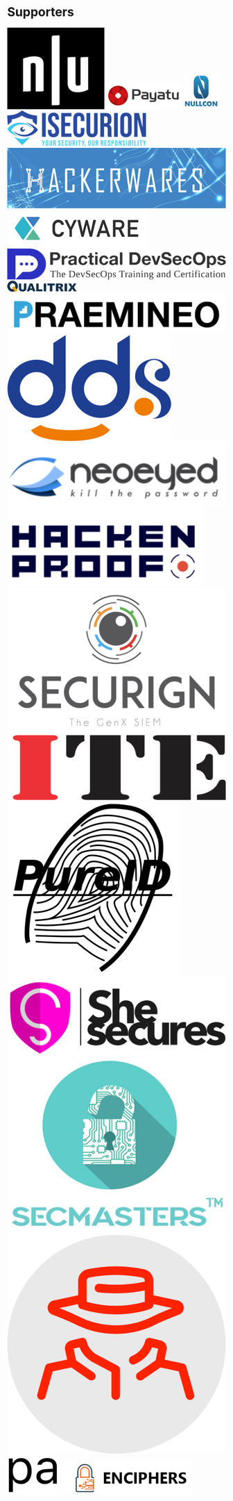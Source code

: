 # Supporters

[![](../.gitbook/assets/null-logo.png)](https://null.co.in/)[![](../.gitbook/assets/payatu_logo.png)](https://payatu.com/) [![](../.gitbook/assets/nullcon.png)](https://nullcon.net/) [![](../.gitbook/assets/isecurion.png)](https://isecurion.com/) [![](../.gitbook/assets/hackerwares.png)](http://hackerwares.in/)[![](../.gitbook/assets/cyware.png)](https://cyware.com/) [![Practical DevSecOps Certification and Course Logo](../.gitbook/assets/practical-devsecops-logo.png)](https://www.practical-devsecops.com/) [![](../.gitbook/assets/qualitrix-high-logo.png)](https://qualitrix.com/)[![](../.gitbook/assets/praemineo.png)](https://praemineo.com)[![](../.gitbook/assets/dds-logo.png)](https://www.ddmschool.com)[![](../.gitbook/assets/neoeyed.png)](https://www.neoeyed.com/) [![](../.gitbook/assets/3.png)](https://hackenproof.com/)[![](../.gitbook/assets/securign.com.png)](https://securign.com/)[![](../.gitbook/assets/ite_logo.png)](http://iteindia.in/) [![](../.gitbook/assets/pureid.png)](https://www.pureid.io/) [![](../.gitbook/assets/logo1-2.png)](https://shesecures.org/)[![](../.gitbook/assets/secmasters.jpeg)](https://www.secmasters.com)[![](../.gitbook/assets/pentesto.png)](http://pentesto.com)[![](../.gitbook/assets/primeauth.png)](https://primeauth.com/) [![](../.gitbook/assets/enciphers_logo.png)](https://enciphers.com/)



